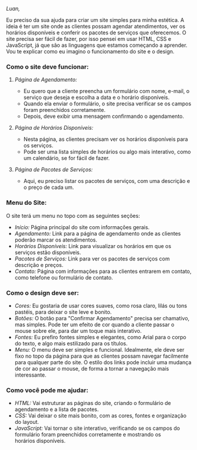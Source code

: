 *Luan,*

Eu preciso da sua ajuda para criar um site simples para minha estética. A ideia é ter um site onde as clientes possam agendar atendimentos, ver os horários disponíveis e conferir os pacotes de serviços que oferecemos. O site precisa ser fácil de fazer, por isso pensei em usar HTML, CSS e JavaScript, já que são as linguagens que estamos começando a aprender. Vou te explicar como eu imagino o funcionamento do site e o design.

### Como o site deve funcionar:

1. *Página de Agendamento:*
   - Eu quero que a cliente preencha um formulário com nome, e-mail, o serviço que deseja e escolha a data e o horário disponíveis.
   - Quando ela enviar o formulário, o site precisa verificar se os campos foram preenchidos corretamente.
   - Depois, deve exibir uma mensagem confirmando o agendamento.

2. *Página de Horários Disponíveis:*
   - Nesta página, as clientes precisam ver os horários disponíveis para os serviços.
   - Pode ser uma lista simples de horários ou algo mais interativo, como um calendário, se for fácil de fazer.

3. *Página de Pacotes de Serviços:*
   - Aqui, eu preciso listar os pacotes de serviços, com uma descrição e o preço de cada um.

### Menu do Site:

O site terá um menu no topo com as seguintes seções:

- *Início:* Página principal do site com informações gerais.
- *Agendamento:* Link para a página de agendamento onde as clientes poderão marcar os atendimentos.
- *Horários Disponíveis:* Link para visualizar os horários em que os serviços estão disponíveis.
- *Pacotes de Serviços:* Link para ver os pacotes de serviços com descrição e preços.
- *Contato:* Página com informações para as clientes entrarem em contato, como telefone ou formulário de contato.

### Como o design deve ser:

- *Cores:* Eu gostaria de usar cores suaves, como rosa claro, lilás ou tons pastéis, para deixar o site leve e bonito.
- *Botões:* O botão para "Confirmar Agendamento" precisa ser chamativo, mas simples. Pode ter um efeito de cor quando a cliente passar o mouse sobre ele, para dar um toque mais interativo.
- *Fontes:* Eu prefiro fontes simples e elegantes, como Arial para o corpo do texto, e algo mais estilizado para os títulos.
- *Menu:* O menu deve ser simples e funcional. Idealmente, ele deve ser fixo no topo da página para que as clientes possam navegar facilmente para qualquer parte do site. O estilo dos links pode incluir uma mudança de cor ao passar o mouse, de forma a tornar a navegação mais interessante.

### Como você pode me ajudar:

- *HTML:* Vai estruturar as páginas do site, criando o formulário de agendamento e a lista de pacotes.
- *CSS:* Vai deixar o site mais bonito, com as cores, fontes e organização do layout.
- *JavaScript:* Vai tornar o site interativo, verificando se os campos do formulário foram preenchidos corretamente e mostrando os horários disponíveis.
